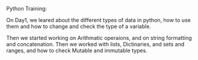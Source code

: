 Python Training:

On Day1, we leared about the different types of data in python, how to use them and how to change and check the type of a variable.

Then we started working on Arithmatic operaions, and on string formatting and concatenation.
Then we worked with lists, Dictinaries, and sets and ranges, and how to check Mutable and immutable types.
